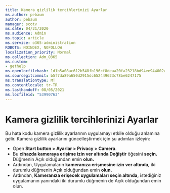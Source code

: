 ```yaml
---
title: Kamera gizlilik tercihlerinizi Ayarlar
ms.author: pebaum
author: pebaum
manager: scotv
ms.date: 04/21/2020
ms.audience: Admin
ms.topic: article
ms.service: o365-administration
ROBOTS: NOINDEX, NOFOLLOW
localization_priority: Normal
ms.collection: Adm_O365
ms.custom:
- gethelp
ms.openlocfilehash: 1d1b5a08ac612b548fb196cf8deaa20fa23218bd94ee9440024d7b1b7561c7b1
ms.sourcegitcommit: b5f7da89a650d2915dc652449623c78be6247175
ms.translationtype: MT
ms.contentlocale: tr-TR
ms.lasthandoff: 08/05/2021
ms.locfileid: "53990763"
---
```

# <a name="update-your-cameras-privacy-settings"></a>Kamera gizlilik tercihlerinizi Ayarlar

Bu hata kodu kamera gizlilik ayarlarının uygulamayı etkile olduğu anlamına gelir. Kamera gizlilik ayarlarını güncelleştirmek için şu adımları izleyin:

- Open **Start button > Ayarlar > Privacy > Camera**.
- Bu **cihazda kameraya erişime izin ver altında Değiştir** öğesini **seçin.** Düğmenin Açık olduğundan emin **olun.**
- Ardından, Uygulamaların **kameranıza erişmesine izin ver altında,** iki durumlu düğmenin Açık olduğundan emin **olun.**
- Ardından, **Kameranıza erişecek uygulamaları seçin altında,** istediğiniz uygulamanın yanındaki iki durumlu düğmenin de Açık olduğundan emin olun.
